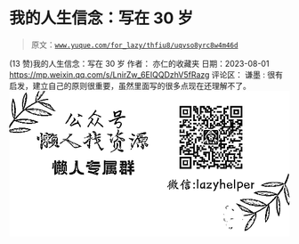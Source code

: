 # 我的人生信念：写在 30 岁

> 原文：[`www.yuque.com/for_lazy/thfiu8/uqvso8yrc8w4m46d`](https://www.yuque.com/for_lazy/thfiu8/uqvso8yrc8w4m46d)

<ne-h2 id="08e1e1a2" data-lake-id="08e1e1a2"><ne-heading-ext><ne-heading-anchor></ne-heading-anchor><ne-heading-fold></ne-heading-fold></ne-heading-ext><ne-heading-content><ne-text id="u464d9253">(13 赞)我的人生信念：写在 30 岁</ne-text></ne-heading-content></ne-h2> <ne-p id="ufac009e7" data-lake-id="ufac009e7"><ne-text id="ue49819d6">作者： 亦仁的收藏夹</ne-text></ne-p> <ne-p id="ua4c16d42" data-lake-id="ua4c16d42"><ne-text id="u3423f55b">日期：2023-08-01</ne-text></ne-p> <ne-p id="u1aade068" data-lake-id="u1aade068">[<ne-text id="ua2f18532">https://mp.weixin.qq.com/s/LnirZw_6EIQQDzhV5fRazg</ne-text>](https://mp.weixin.qq.com/s/LnirZw_6EIQQDzhV5fRazg)</ne-p> <ne-hole id="u3e3233f6" data-lake-id="u3e3233f6"><ne-card data-card-name="hr" data-card-type="block" id="pHSr7" data-event-boundary="card"><ne-p id="ue88348f6" data-lake-id="ue88348f6"><ne-text id="u838346c9">评论区：</ne-text></ne-p> <ne-p id="ubb87db6f" data-lake-id="ubb87db6f"><ne-text id="u4fe4f189">谦墨 : 很有启发，建立自己的原则很重要，虽然里面写的很多点现在还理解不了。</ne-text></ne-p> <ne-p id="u0ecc9cea" data-lake-id="u0ecc9cea"><ne-card data-card-name="image" data-card-type="inline" id="T5gov" data-event-boundary="card">![](img/894d30a529e7c37bcd3392323c99941c.png)  <ne-hole id="ud80a060e" data-lake-id="ud80a060e"><ne-card data-card-name="hr" data-card-type="block" id="uSbS2" data-event-boundary="card"></ne-card></ne-hole></ne-card></ne-p></ne-card></ne-hole>